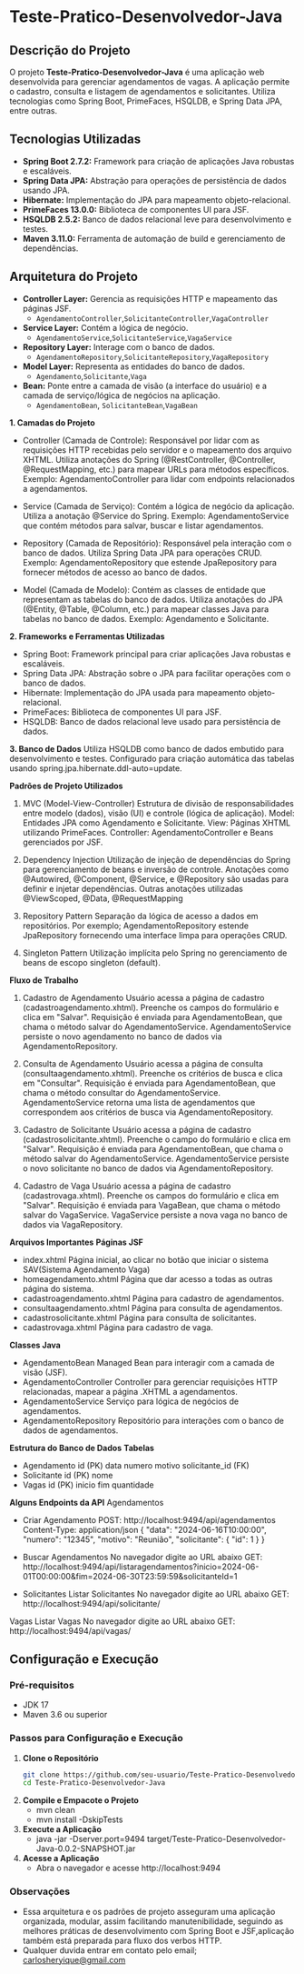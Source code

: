# Teste-Pratico-Desenvolvedor-Java

## Descrição do Projeto

O projeto **Teste-Pratico-Desenvolvedor-Java** é uma aplicação web desenvolvida para gerenciar agendamentos de vagas. 
A aplicação permite o cadastro, consulta e listagem de agendamentos e solicitantes. Utiliza tecnologias como Spring Boot, PrimeFaces, HSQLDB, e Spring Data JPA, entre outras.

## Tecnologias Utilizadas

- **Spring Boot 2.7.2:** Framework para criação de aplicações Java robustas e escaláveis.
- **Spring Data JPA:** Abstração para operações de persistência de dados usando JPA.
- **Hibernate:** Implementação do JPA para mapeamento objeto-relacional.
- **PrimeFaces 13.0.0:** Biblioteca de componentes UI para JSF.
- **HSQLDB 2.5.2:** Banco de dados relacional leve para desenvolvimento e testes.
- **Maven 3.11.0:** Ferramenta de automação de build e gerenciamento de dependências.

## Arquitetura do Projeto

- **Controller Layer:** Gerencia as requisições HTTP e mapeamento das páginas JSF.
  - `AgendamentoController`,`SolicitanteController`,`VagaController`
- **Service Layer:** Contém a lógica de negócio.
  - `AgendamentoService`,`SolicitanteService`,`VagaService`
- **Repository Layer:** Interage com o banco de dados.
  - `AgendamentoRepository`,`SolicitanteRepository`,`VagaRepository`
- **Model Layer:** Representa as entidades do banco de dados.
  - `Agendamento`,`Solicitante`,`Vaga`
- **Bean:** Ponte entre a camada de visão (a interface do usuário) e a camada de serviço/lógica de negócios na aplicação.
  - `AgendamentoBean`, `SolicitanteBean`,`VagaBean`


**1. Camadas do Projeto**

- Controller (Camada de Controle):
  Responsável por lidar com as requisições HTTP recebidas pelo servidor e o mapeamento dos arquivo XHTML.
  Utiliza anotações do Spring (@RestController, @Controller, @RequestMapping, etc.) para mapear URLs para métodos específicos.
  Exemplo: AgendamentoController para lidar com endpoints relacionados a agendamentos.

- Service (Camada de Serviço):
  Contém a lógica de negócio da aplicação.
  Utiliza a anotação @Service do Spring.
  Exemplo: AgendamentoService que contém métodos para salvar, buscar e listar agendamentos.

- Repository (Camada de Repositório):
  Responsável pela interação com o banco de dados.
  Utiliza Spring Data JPA para operações CRUD.
  Exemplo: AgendamentoRepository que estende JpaRepository para fornecer métodos de acesso ao banco de dados.

- Model (Camada de Modelo):
  Contém as classes de entidade que representam as tabelas do banco de dados.
  Utiliza anotações do JPA (@Entity, @Table, @Column, etc.) para mapear classes Java para tabelas no banco de dados.
  Exemplo: Agendamento e Solicitante.

**2. Frameworks e Ferramentas Utilizadas**

 - Spring Boot:
    Framework principal para criar aplicações Java robustas e escaláveis.
- Spring Data JPA:
  Abstração sobre o JPA para facilitar operações com o banco de dados.
- Hibernate:
  Implementação do JPA usada para mapeamento objeto-relacional.
- PrimeFaces:
  Biblioteca de componentes UI para JSF.
- HSQLDB:
  Banco de dados relacional leve usado para persistência de dados.

**3. Banco de Dados**
Utiliza HSQLDB como banco de dados embutido para desenvolvimento e testes.
Configurado para criação automática das tabelas usando spring.jpa.hibernate.ddl-auto=update.


**Padrões de Projeto Utilizados**

1. MVC (Model-View-Controller)
Estrutura de divisão de responsabilidades entre modelo (dados), visão (UI) e controle (lógica de aplicação).
Model: Entidades JPA como Agendamento e Solicitante.
View: Páginas XHTML utilizando PrimeFaces.
Controller: AgendamentoController e Beans gerenciados por JSF.

3. Dependency Injection
Utilização de injeção de dependências do Spring para gerenciamento de beans e inversão de controle.
Anotações como @Autowired, @Component, @Service, e @Repository são usadas para definir e injetar dependências.
Outras anotações utilizadas @ViewScoped, @Data, @RequestMapping

5. Repository Pattern
Separação da lógica de acesso a dados em repositórios.
Por exemplo; AgendamentoRepository estende JpaRepository fornecendo uma interface limpa para operações CRUD.

7. Singleton Pattern
Utilização implícita pelo Spring no gerenciamento de beans de escopo singleton (default).

**Fluxo de Trabalho**

1. Cadastro de Agendamento
Usuário acessa a página de cadastro (cadastroagendamento.xhtml).
Preenche os campos do formulário e clica em "Salvar".
Requisição é enviada para AgendamentoBean, que chama o método salvar do AgendamentoService.
AgendamentoService persiste o novo agendamento no banco de dados via AgendamentoRepository.

3. Consulta de Agendamento
Usuário acessa a página de consulta (consultaagendamento.xhtml).
Preenche os critérios de busca e clica em "Consultar".
Requisição é enviada para AgendamentoBean, que chama o método consultar do AgendamentoService.
AgendamentoService retorna uma lista de agendamentos que correspondem aos critérios de busca via AgendamentoRepository.


4. Cadastro de Solicitante
Usuário acessa a página de cadastro (cadastrosolicitante.xhtml).
Preenche o campo do formulário e clica em "Salvar".
Requisição é enviada para AgendamentoBean, que chama o método salvar do AgendamentoService.
AgendamentoService persiste o novo solicitante no banco de dados via AgendamentoRepository.

6. Cadastro de Vaga
Usuário acessa a página de cadastro (cadastrovaga.xhtml).
Preenche os campos do formulário e clica em "Salvar".
Requisição é enviada para VagaBean, que chama o método salvar do VagaService.
VagaService persiste a nova vaga no banco de dados via VagaRepository.


**Arquivos Importantes**
**Páginas JSF**
- index.xhtml Página inicial, ao clicar no botão que iniciar o sistema SAV(Sistema Agendamento Vaga)
- homeagendamento.xhtml Página que dar acesso a todas as outras página do sistema.
- cadastroagendamento.xhtml Página para cadastro de agendamentos.
- consultaagendamento.xhtml Página para consulta de agendamentos.
- cadastrosolicitante.xhtml Página para consulta de solicitantes.
- cadastrovaga.xhtml Página para cadastro de vaga.



**Classes Java**
- AgendamentoBean Managed Bean para interagir com a camada de visão (JSF).
- AgendamentoController Controller para gerenciar requisições HTTP relacionadas, mapear a página .XHTML a agendamentos.
- AgendamentoService Serviço para lógica de negócios de agendamentos.
- AgendamentoRepository Repositório para interações com o banco de dados de agendamentos.

**Estrutura do Banco de Dados**
**Tabelas**
- Agendamento
    id (PK)
    data
    numero
    motivo
    solicitante_id (FK)
- Solicitante
  id (PK)
  nome
- Vagas
  id (PK)
  inicio
  fim
  quantidade

**Alguns Endpoints da API**
Agendamentos
- Criar Agendamento
    POST: http://localhost:9494/api/agendamentos
    Content-Type: application/json
    {
    "data": "2024-06-16T10:00:00",
    "numero": "12345",
    "motivo": "Reunião",
    "solicitante": { "id": 1 }
    }

- Buscar Agendamentos
  No navegador digite ao URL abaixo
  GET: http://localhost:9494/api/listaragendamentos?inicio=2024-06-01T00:00:00&fim=2024-06-30T23:59:59&solicitanteId=1

- Solicitantes
  Listar Solicitantes
  No navegador digite ao URL abaixo
  GET: http://localhost:9494/api/solicitante/

Vagas
Listar Vagas
No navegador digite ao URL abaixo
GET: http://localhost:9494/api/vagas/


## Configuração e Execução

### Pré-requisitos

- JDK 17 
- Maven 3.6 ou superior

### Passos para Configuração e Execução

1. **Clone o Repositório**
   ```sh
   git clone https://github.com/seu-usuario/Teste-Pratico-Desenvolvedor-Java.git
   cd Teste-Pratico-Desenvolvedor-Java
2. **Compile e Empacote o Projeto**
   - mvn clean
   - mvn install -DskipTests
3. **Execute a Aplicação**
   - java -jar -Dserver.port=9494 target/Teste-Pratico-Desenvolvedor-Java-0.0.2-SNAPSHOT.jar
4. **Acesse a Aplicação**
   - Abra o navegador e acesse http://localhost:9494

### Observações

- Essa arquitetura e os padrões de projeto asseguram uma aplicação organizada, modular, assim facilitando manutenibilidade, seguindo as melhores práticas de desenvolvimento
  com Spring Boot e JSF,aplicação também está preparada para fluxo dos verbos HTTP.
- Qualquer duvida entrar em contato pelo email; carlosheryique@gmail.com
